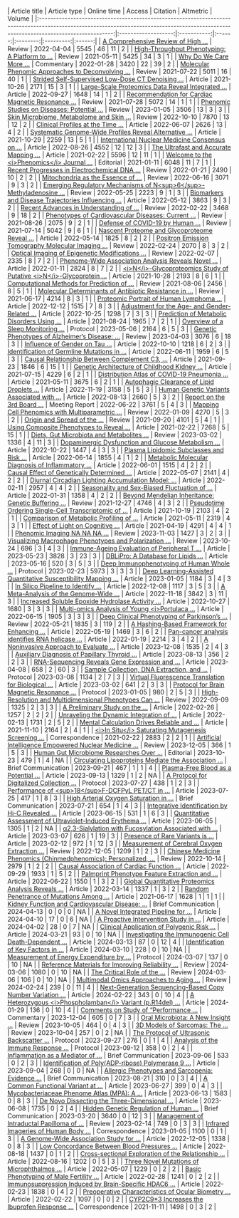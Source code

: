 |                                                                                     Article title                                                                                      |    Article type     | Online time | Access | Citation | Altmetric | Volume | |:--------------------------------------------------------------------------------------------------------------------------------------------------------------------------------------:|:-------------------:|:-----------:|:------:|:--------:|:---------:|:------:| |                              <a href="https://link.springer.com/article/10.1007/s43657-022-00048-z" style="     " >A Comprehensive Review of High ...</a>                              |       Review        | 2022-04-04  |  5545  |    46    |    11     |   2    | |                        <a href="https://link.springer.com/article/10.1007/s43657-020-00007-6" style="     " >High-Throughput Phenotyping: A Platform to ...</a>                        |       Review        | 2021-05-11  |  5425  |    34    |     3     |   1    | |                                   <a href="https://link.springer.com/article/10.1007/s43657-021-00037-8" style="     " >Why Do We Care More ...</a>                                    |     Commentary      | 2022-01-28  |  3420  |    22    |    39     |   2    | |                      <a href="https://link.springer.com/article/10.1007/s43657-021-00020-3" style="     " >Molecular Phenomic Approaches to Deconvolving ...</a>                       |       Review        | 2021-07-22  |  5011  |    16    |    40     |   1    | |                      <a href="https://link.springer.com/article/10.1007/s43657-021-00025-y" style="     " >Strided Self-Supervised Low-Dose CT Denoising ...</a>                       |       Article       | 2021-10-26  |  2171  |    15    |     3     |   1    | |                      <a href="https://link.springer.com/article/10.1007/s43657-022-00070-1" style="     " >Large-Scale Proteomics Data Reveal Integrated ...</a>                       |       Article       | 2022-09-27  |  1648  |    14    |     1     |   2    | |                      <a href="https://link.springer.com/article/10.1007/s43657-021-00018-x" style="     " >Recommendation for Cardiac Magnetic Resonance ...</a>                       |       Review        | 2021-07-28  |  5072  |    14    |     1     |   1    | |                         <a href="https://link.springer.com/article/10.1007/s43657-022-00089-4" style="     " >Phenomic Studies on Diseases: Potential ...</a>                          |       Review        | 2023-01-05  |  3506  |    13    |     3     |   3    | |                           <a href="https://link.springer.com/article/10.1007/s43657-022-00073-y" style="     " >Skin Microbiome, Metabolome and Skin ...</a>                           |       Review        | 2022-10-10  |  7870  |    13    |    12     |   2    | |                              <a href="https://link.springer.com/article/10.1007/s43657-022-00058-x" style="     " >Clinical Profiles at the Time ...</a>                               |       Article       | 2022-06-07  |  2626  |    13    |     4     |   2    | |                    <a href="https://link.springer.com/article/10.1007/s43657-021-00026-x" style="     " >Systematic Genome-Wide Profiles Reveal Alternative ...</a>                    |       Article       | 2021-10-29  |  2259  |    13    |     5     |   1    | |                       <a href="https://link.springer.com/article/10.1007/s43657-022-00068-9" style="     " >International Nuclear Medicine Consensus on ...</a>                        |       Article       | 2022-08-26  |  4552  |    12    |    12     |   3    | |                            <a href="https://link.springer.com/article/10.1007/s43657-020-00008-5" style="     " >The Ultrafast and Accurate Mapping ...</a>                            |       Article       | 2021-02-22  |  5596  |    12    |    11     |   1    | |                   <a href="https://link.springer.com/article/10.1007/s43657-020-00009-4" style="     " >Welcome to the &lt;i&gt;Phenomics&lt;/i&gt; Journal ...</a>                    |      Editorial      | 2021-01-11  |  6048  |    11    |     7     |   1    | |                         <a href="https://link.springer.com/article/10.1007/s43657-021-00032-z" style="     " >Recent Progresses in Electrochemical DNA ...</a>                         |       Review        | 2022-01-21  |  2490  |    10    |     2     |   2    | |                              <a href="https://link.springer.com/article/10.1007/s43657-022-00060-3" style="     " >Mitochondria as the Essence of ...</a>                              |       Review        | 2022-06-16  |  3071  |    9     |     3     |   2    | |       <a href="https://link.springer.com/article/10.1007/s43657-021-00043-w" style="     " >Emerging Regulatory Mechanisms of N&lt;sup&gt;6&lt;/sup&gt;-Methyladenosine ...</a>        |       Review        | 2022-05-25  |  2223  |    9     |     1     |   3    | |                     <a href="https://link.springer.com/article/10.1007/s43657-022-00054-1" style="     " >Biomarkers and Disease Trajectories Influencing ...</a>                      |       Article       | 2022-05-12  |  3863  |    9     |     3     |   2    | |                           <a href="https://link.springer.com/article/10.1007/s43657-021-00036-9" style="     " >Recent Advances in Understanding of ...</a>                            |       Review        | 2022-02-22  |  3468  |    9     |    18     |   2    | |                      <a href="https://link.springer.com/article/10.1007/s43657-021-00022-1" style="     " >Phenotypes of Cardiovascular Diseases: Current ...</a>                      |       Review        | 2021-08-26  |  2075  |    9     |     2     |   1    | |                               <a href="https://link.springer.com/article/10.1007/s43657-021-00015-0" style="     " >Defense of COVID-19 by Human ...</a>                               |       Review        | 2021-07-14  |  5042  |    9     |     6     |   1    | |                        <a href="https://link.springer.com/article/10.1007/s43657-022-00050-5" style="     " >Nascent Proteome and Glycoproteome Reveal ...</a>                         |       Article       | 2022-05-14  |  1825  |    8     |     2     |   2    | |                      <a href="https://link.springer.com/article/10.1007/s43657-021-00042-x" style="     " >Positron Emission Tomography Molecular Imaging ...</a>                      |       Review        | 2022-02-24  |  2070  |    8     |     3     |   2    | |                       <a href="https://link.springer.com/article/10.1007/s43657-021-00041-y" style="     " >Optical Imaging of Epigenetic Modifications ...</a>                        |       Review        | 2022-02-07  |  2335  |    8     |     7     |   2    | |                     <a href="https://link.springer.com/article/10.1007/s43657-021-00033-y" style="     " >Phenome-Wide Association Analysis Reveals Novel ...</a>                      |       Article       | 2022-01-11  |  2824  |    8     |     7     |   2    | | <a href="https://link.springer.com/article/10.1007/s43657-021-00029-8" style="     " >&lt;i&gt;N&lt;/i&gt;-Glycoproteomics Study of Putative &lt;i&gt;N&lt;/i&gt;-Glycoprotein ...</a> |       Article       | 2021-10-28  |  2193  |    8     |     6     |   1    | |                         <a href="https://link.springer.com/article/10.1007/s43657-021-00019-w" style="     " >Computational Methods for Prediction of ...</a>                          |       Review        | 2021-08-06  |  2456  |    8     |     5     |   1    | |                    <a href="https://link.springer.com/article/10.1007/s43657-021-00016-z" style="     " >Molecular Determinants of Antibiotic Resistance in ...</a>                    |       Review        | 2021-06-17  |  4214  |    8     |     3     |   1    | |                           <a href="https://link.springer.com/article/10.1007/s43657-022-00075-w" style="     " >Proteomic Portrait of Human Lymphoma ...</a>                           |       Article       | 2022-12-12  |  1515  |    7     |     8     |   3    | |                        <a href="https://link.springer.com/article/10.1007/s43657-022-00079-6" style="     " >Adjustment for the Age- and Gender-Related ...</a>                        |       Article       | 2022-10-25  |  1298  |    7     |     3     |   3    | |                         <a href="https://link.springer.com/article/10.1007/s43657-021-00021-2" style="     " >Prediction of Metabolic Disorders Using ...</a>                          |       Article       | 2021-08-24  |  1965  |    7     |     2     |   1    | |                              <a href="https://link.springer.com/article/10.1007/s43657-023-00102-4" style="     " >Overview of a Sleep Monitoring ...</a>                              |      Protocol       | 2023-05-06  |  2164  |    6     |     5     |   3    | |                        <a href="https://link.springer.com/article/10.1007/s43657-023-00098-x" style="     " >Genetic Phenotypes of Alzheimer’s Disease: ...</a>                        |       Review        | 2023-04-03  |  3076  |    6     |    18     |   3    | |                                <a href="https://link.springer.com/article/10.1007/s43657-022-00076-9" style="     " >Influence of Gender on Tau ...</a>                                |       Article       | 2022-10-10  |  1218  |    6     |     2     |   3    | |                         <a href="https://link.springer.com/article/10.1007/s43657-022-00062-1" style="     " >Identification of Germline Mutations in ...</a>                          |       Article       | 2022-06-11  |  1959  |    6     |     5     |   3    | |                        <a href="https://link.springer.com/article/10.1007/s43657-021-00023-0" style="     " >Causal Relationship Between Complement C3, ...</a>                        |       Article       | 2021-09-23  |  1846  |    6     |    15     |   1    | |                         <a href="https://link.springer.com/article/10.1007/s43657-021-00014-1" style="     " >Genetic Architecture of Childhood Kidney ...</a>                         |       Article       | 2021-07-15  |  4229  |    6     |     2     |   1    | |                         <a href="https://link.springer.com/article/10.1007/s43657-021-00011-4" style="     " >Distribution Atlas of COVID-19 Pneumonia ...</a>                         |       Article       | 2021-05-11  |  3675  |    6     |     2     |   1    | |                          <a href="https://link.springer.com/article/10.1007/s43657-022-00080-z" style="     " >Autophagic Clearance of Lipid Droplets ...</a>                          |       Article       | 2022-11-19  |  3158  |    5     |     5     |   3    | |                          <a href="https://link.springer.com/article/10.1007/s43657-022-00066-x" style="     " >Human Genetic Variants Associated with ...</a>                          |       Article       | 2022-08-13  |  2660  |    5     |     3     |   2    | |                                 <a href="https://link.springer.com/article/10.1007/s43657-022-00065-y" style="     " >Report on the 3rd Board ...</a>                                  |   Meeting Report    | 2022-06-22  |  3761  |    5     |     4     |   3    | |                       <a href="https://link.springer.com/article/10.1007/s43657-021-00031-0" style="     " >Mapping Cell Phenomics with Multiparametric ...</a>                        |       Review        | 2022-01-09  |  4270  |    5     |     3     |   2    | |                                 <a href="https://link.springer.com/article/10.1007/s43657-021-00017-y" style="     " >Origin and Spread of the ...</a>                                 |       Review        | 2021-09-20  |  4101  |    5     |     4     |   1    | |                           <a href="https://link.springer.com/article/10.1007/s43657-020-00005-8" style="     " >Using Composite Phenotypes to Reveal ...</a>                           |       Article       | 2021-02-22  |  7268  |    5     |    15     |   1    | |                          <a href="https://link.springer.com/article/10.1007/s43657-023-00095-0" style="     " >Diets, Gut Microbiota and Metabolites ...</a>                           |       Review        | 2023-03-02  |  1336  |    4     |    11     |   3    | |                     <a href="https://link.springer.com/article/10.1007/s43657-022-00077-8" style="     " >Dopaminergic Dysfunction and Glucose Metabolism ...</a>                      |       Article       | 2022-10-22  |  1447  |    4     |     3     |   3    | |                           <a href="https://link.springer.com/article/10.1007/s43657-022-00057-y" style="     " >Plasma Lipidomic Subclasses and Risk ...</a>                           |       Article       | 2022-06-14  |  1855  |    4     |     1     |   2    | |                      <a href="https://link.springer.com/article/10.1007/s43657-022-00055-0" style="     " >Metabolic Molecular Diagnosis of Inflammatory ...</a>                       |       Article       | 2022-06-01  |  1515  |    4     |     2     |   2    | |                         <a href="https://link.springer.com/article/10.1007/s43657-022-00052-3" style="     " >Causal Effect of Genetically Determined ...</a>                          |       Article       | 2022-05-07  |  2141  |    4     |     2     |   2    | |                      <a href="https://link.springer.com/article/10.1007/s43657-021-00039-6" style="     " >Diurnal Circadian Lighting Accumulation Model: ...</a>                      |       Article       | 2022-02-11  |  2957  |    4     |     4     |   2    | |                        <a href="https://link.springer.com/article/10.1007/s43657-021-00038-7" style="     " >Seasonality and Sex-Biased Fluctuation of ...</a>                         |       Article       | 2022-01-31  |  1358  |    4     |     2     |   2    | |                     <a href="https://link.springer.com/article/10.1007/s43657-021-00030-1" style="     " >Beyond Mendelian Inheritance: Genetic Buffering ...</a>                      |       Review        | 2021-12-27  |  4746  |    4     |     3     |   2    | |                    <a href="https://link.springer.com/article/10.1007/s43657-021-00024-z" style="     " >Pseudotime Ordering Single-Cell Transcriptomic of ...</a>                     |       Article       | 2021-10-19  |  2103  |    4     |     2     |   1    | |                           <a href="https://link.springer.com/article/10.1007/s43657-021-00012-3" style="     " >Comparison of Metabolic Profiling of ...</a>                           |       Article       | 2021-05-11  |  2319  |    4     |     3     |   1    | |                               <a href="https://link.springer.com/article/10.1007/s43657-021-00010-5" style="     " >Effect of Light on Cognitive ...</a>                               |       Article       | 2021-04-19  |  4291  |    4     |     4     |   1    | |                                <a href="https://link.springer.com/article/10.1007/s43657-023-00128-8" style="     " >Phenomic Imaging NA NA NA ...</a>                                 |       Review        | 2023-11-03  |  1427  |    3     |     2     |   3    | |                    <a href="https://link.springer.com/article/10.1007/s43657-023-00129-7" style="     " >Visualizing Macrophage Phenotypes and Polarization ...</a>                    |       Review        | 2023-10-24  |  696   |    3     |     4     |   3    | |                         <a href="https://link.springer.com/article/10.1007/s43657-023-00106-0" style="     " >Immune-Ageing Evaluation of Peripheral T ...</a>                         |       Article       | 2023-05-23  |  3828  |    3     |    23     |   3    | |                              <a href="https://link.springer.com/article/10.1007/s43657-023-00099-w" style="     " >DBLiPro: A Database for Lipids ...</a>                              |       Article       | 2023-05-16  |  520   |    3     |     5     |   3    | |                          <a href="https://link.springer.com/article/10.1007/s43657-022-00092-9" style="     " >Deep Immunophenotyping of Human Whole ...</a>                           |      Protocol       | 2023-02-23  |  5973  |    3     |     3     |   3    | |                <a href="https://link.springer.com/article/10.1007/s43657-022-00087-6" style="     " >Deep Learning-Assisted Quantitative Susceptibility Mapping ...</a>                |       Article       | 2023-01-05  |  1184  |    3     |     4     |   3    | |                              <a href="https://link.springer.com/article/10.1007/s43657-022-00084-9" style="     " >In Silico Pipeline to Identify ...</a>                              |       Article       | 2022-12-08  |  1117  |    3     |     5     |   3    | |                            <a href="https://link.springer.com/article/10.1007/s43657-022-00078-7" style="     " >A Meta-Analysis of the Genome-Wide ...</a>                            |       Article       | 2022-11-18  |  3842  |    3     |    11     |   3    | |                       <a href="https://link.springer.com/article/10.1007/s43657-022-00069-8" style="     " >Increased Soluble Epoxide Hydrolase Activity ...</a>                       |       Article       | 2022-10-27  |  1680  |    3     |     3     |   3    | |                     <a href="https://link.springer.com/article/10.1007/s43657-022-00061-2" style="     " >Multi-omics Analysis of Young &lt;i&gt;Portulaca ...</a>                     |       Article       | 2022-06-15  |  1905  |    3     |     3     |   3    | |                         <a href="https://link.springer.com/article/10.1007/s43657-022-00051-4" style="     " >Deep Clinical Phenotyping of Parkinson’s ...</a>                         |       Review        | 2022-05-21  |  1835  |    3     |    119    |   2    | |                         <a href="https://link.springer.com/article/10.1007/s43657-022-00056-z" style="     " >A Hashing-Based Framework for Enhancing ...</a>                          |       Article       | 2022-05-19  |  1469  |    3     |     6     |   2    | |                       <a href="https://link.springer.com/article/10.1007/s43657-021-00034-x" style="     " >Pan-cancer analysis identifies RNA helicase ...</a>                        |       Article       | 2022-01-19  |  2214  |    3     |     4     |   2    | |                            <a href="https://link.springer.com/article/10.1007/s43657-023-00136-8" style="     " >A Noninvasive Approach to Evaluate ...</a>                            |       Article       | 2023-12-08  |  1535  |    2     |     4     |   3    | |                         <a href="https://link.springer.com/article/10.1007/s43657-023-00113-1" style="     " >Auxiliary Diagnosis of Papillary Thyroid ...</a>                         |       Article       | 2023-08-13  |  356   |    2     |     2     |   3    | |                        <a href="https://link.springer.com/article/10.1007/s43657-022-00086-7" style="     " >RNA-Sequencing Reveals Gene Expression and ...</a>                        |       Article       | 2023-04-08  |  658   |    2     |    60     |   3    | |                          <a href="https://link.springer.com/article/10.1007/s43657-023-00097-y" style="     " >Sample Collection, DNA Extraction, and ...</a>                          |      Protocol       | 2023-03-08  |  1134  |    2     |     7     |   3    | |                     <a href="https://link.springer.com/article/10.1007/s43657-023-00094-1" style="     " >Virtual Fluorescence Translation for Biological ...</a>                      |       Article       | 2023-03-02  |  641   |    2     |     3     |   3    | |                          <a href="https://link.springer.com/article/10.1007/s43657-022-00083-w" style="     " >Protocol for Brain Magnetic Resonance ...</a>                           |      Protocol       | 2023-01-05  |  980   |    2     |     5     |   3    | |                   <a href="https://link.springer.com/article/10.1007/s43657-022-00071-0" style="     " >High-Resolution and Multidimensional Phenotypes Can ...</a>                    |       Review        | 2022-09-09  |  1325  |    2     |     3     |   3    | |                                <a href="https://link.springer.com/article/10.1007/s43657-022-00046-1" style="     " >A Preliminary Study on the ...</a>                                |       Article       | 2022-02-26  |  1257  |    2     |     2     |   2    | |                          <a href="https://link.springer.com/article/10.1007/s43657-022-00044-3" style="     " >Unraveling the Dynamic Integration of ...</a>                           |       Article       | 2022-02-13  |  1731  |    2     |     5     |   2    | |                          <a href="https://link.springer.com/article/10.1007/s43657-021-00027-w" style="     " >Mental Calculation Drives Reliable and ...</a>                          |       Article       | 2021-11-10  |  2164  |    2     |     4     |   1    | |               <a href="https://link.springer.com/article/10.1007/s43657-020-00006-7" style="     " >&lt;i&gt;In Situ&lt;/i&gt; Saturating Mutagenesis Screening ...</a>                |   Correspondence    | 2021-02-22  |  2883  |    2     |     2     |   1    | |                    <a href="https://link.springer.com/article/10.1007/s43657-023-00137-7" style="     " >Artificial Intelligence Empowered Nuclear Medicine ...</a>                    |       Review        | 2023-12-05  |  366   |    1     |     5     |   3    | |                           <a href="https://link.springer.com/article/10.1007/s43657-023-00131-z" style="     " >Human Gut Microbiome Researches Over ...</a>                           |      Editorial      | 2023-10-23  |  479   |    1     |     4     |   NA   | |                     <a href="https://link.springer.com/article/10.1007/s43657-023-00120-2" style="     " >Circulating Lipoproteins Mediate the Association ...</a>                     | Brief Communication | 2023-09-21  |  467   |    1     |     1     |   4    | |                             <a href="https://link.springer.com/article/10.1007/s43657-023-00121-1" style="     " >Plasma-Free Blood as a Potential ...</a>                             |       Article       | 2023-09-13  |  1329  |    1     |     2     |   NA   | |                          <a href="https://link.springer.com/article/10.1007/s43657-023-00104-2" style="     " >A Protocol for Digitalized Collection ...</a>                           |      Protocol       | 2023-07-27  |  438   |    1     |     2     |   3    | |                <a href="https://link.springer.com/article/10.1007/s43657-023-00108-y" style="     " >Performance of &lt;sup&gt;18&lt;/sup&gt;F-DCFPyL PET/CT in ...</a>                |       Article       | 2023-07-25  |  417   |    1     |     8     |   3    | |                            <a href="https://link.springer.com/article/10.1007/s43657-023-00117-x" style="     " >High Arterial Oxygen Saturation in ...</a>                            | Brief Communication | 2023-07-21  |  654   |    1     |     4     |   3    | |                       <a href="https://link.springer.com/article/10.1007/s43657-023-00103-3" style="     " >Integrative Identification by Hi-C Revealed ...</a>                        |       Article       | 2023-06-15  |  531   |    1     |     6     |   3    | |                 <a href="https://link.springer.com/article/10.1007/s43657-023-00105-1" style="     " >Quantitative Assessment of Ultraviolet-Induced Erythema ...</a>                  |       Article       | 2023-06-05  |  1305  |    1     |     2     |   NA   | |                    <a href="https://link.springer.com/article/10.1007/s43657-023-00096-z" style="     " >α2,3-Sialylation with Fucosylation Associated with ...</a>                    |       Article       | 2023-03-07  |  626   |    1     |    19     |   3    | |                               <a href="https://link.springer.com/article/10.1007/s43657-022-00093-8" style="     " >Presence of Rare Variants is ...</a>                               |       Article       | 2023-02-12  |  972   |    1     |    12     |   3    | |                        <a href="https://link.springer.com/article/10.1007/s43657-022-00081-y" style="     " >Measurement of Cerebral Oxygen Extraction ...</a>                         |       Review        | 2022-12-05  |  1209  |    1     |     2     |   3    | |               <a href="https://link.springer.com/article/10.1007/s43657-022-00074-x" style="     " >Chinese Medicine Phenomics (Chinmedphenomics): Personalized, ...</a>               |       Review        | 2022-10-14  |  2979  |    1     |     2     |   2    | |                          <a href="https://link.springer.com/article/10.1007/s43657-022-00072-z" style="     " >Causal Association of Cardiac Function ...</a>                          |       Article       | 2022-09-29  |  1933  |    1     |     5     |   2    | |                        <a href="https://link.springer.com/article/10.1007/s43657-022-00063-0" style="     " >Palmprint Phenotype Feature Extraction and ...</a>                        |       Article       | 2022-06-22  |  1550  |    1     |     3     |   2    | |                     <a href="https://link.springer.com/article/10.1007/s43657-022-00049-y" style="     " >Global Quantitative Proteomics Analysis Reveals ...</a>                      |       Article       | 2022-03-14  |  1337  |    1     |     3     |   2    | |                           <a href="https://link.springer.com/article/10.1007/s43657-021-00013-2" style="     " >Random Penetrance of Mutations Among ...</a>                           |       Article       | 2021-06-17  |  1628  |    1     |     1     |   1    | |                       <a href="https://link.springer.com/article/10.1007/s43657-023-00145-7" style="     " >Kidney Function and Cardiovascular Disease: ...</a>                        | Brief Communication | 2024-04-13  |   0    |    0     |     0     |   NA   | |                             <a href="https://link.springer.com/article/10.1007/s43657-023-00150-w" style="     " >A Novel Integrated Pipeline for ...</a>                              |       Article       | 2024-04-10  |   17   |    0     |     6     |   NA   | |                            <a href="https://link.springer.com/article/10.1007/s43657-023-00115-z" style="     " >A Proactive Intervention Study in ...</a>                             |       Article       | 2024-04-02  |   28   |    0     |     7     |   NA   | |                          <a href="https://link.springer.com/article/10.1007/s43657-023-00138-6" style="     " >Clinical Application of Polygenic Risk ...</a>                          |       Article       | 2024-03-21  |   93   |    0     |    10     |   NA   | |                    <a href="https://link.springer.com/article/10.1007/s43657-023-00133-x" style="     " >Investigating the Immunogenic Cell Death-Dependent ...</a>                    |       Article       | 2024-03-13  |   87   |    0     |    12     |   4    | |                             <a href="https://link.springer.com/article/10.1007/s43657-023-00123-z" style="     " >Identification of Key Factors in ...</a>                             |       Article       | 2024-03-10  |  228   |    0     |    10     |   NA   | |                           <a href="https://link.springer.com/article/10.1007/s43657-023-00127-9" style="     " >Measurement of Energy Expenditure by ...</a>                           |      Protocol       | 2024-03-07  |  137   |    0     |    10     |   NA   | |                      <a href="https://link.springer.com/article/10.1007/s43657-023-00153-7" style="     " >Reference Materials for Improving Reliability ...</a>                       |       Review        | 2024-03-06  |  1080  |    0     |    10     |   NA   | |                                 <a href="https://link.springer.com/article/10.1007/s43657-023-00119-9" style="     " >The Critical Role of the ...</a>                                 |       Review        | 2024-03-06  |  106   |    0     |    10     |   NA   | |                           <a href="https://link.springer.com/article/10.1007/s43657-023-00125-x" style="     " >Multimodal Omics Approaches to Aging ...</a>                           |       Review        | 2024-02-24  |  239   |    0     |    11     |   4    | |                  <a href="https://link.springer.com/article/10.1007/s43657-023-00130-0" style="     " >Next-Generation Sequencing-Based Copy Number Variation ...</a>                  |       Article       | 2024-02-22  |  343   |    0     |    10     |   4    | |            <a href="https://link.springer.com/article/10.1007/s43657-023-00126-w" style="     " >A Heterozygous &lt;i&gt;Phospholamban&lt;/i&gt; Variant (p.R14del) ...</a>            |       Article       | 2024-01-29  |  136   |    0     |    10     |   4    | |                            <a href="https://link.springer.com/article/10.1007/s43657-023-00143-9" style="     " >Comments on Study of “Performance ...</a>                             |     Commentary      | 2023-12-04  |  605   |    0     |     7     |   3    | |                              <a href="https://link.springer.com/article/10.1007/s43657-023-00124-y" style="     " >Oral Microbiota: A New Insight ...</a>                              |       Review        | 2023-10-05  |  464   |    0     |     4     |   3    | |                                <a href="https://link.springer.com/article/10.1007/s43657-023-00111-3" style="     " >3D Models of Sarcomas: The ...</a>                                |       Review        | 2023-10-04  |  257   |    0     |     2     |   NA   | |                          <a href="https://link.springer.com/article/10.1007/s43657-023-00122-0" style="     " >The Protocol of Ultrasonic Backscatter ...</a>                          |      Protocol       | 2023-09-27  |  276   |    0     |     1     |   4    | |                             <a href="https://link.springer.com/article/10.1007/s43657-023-00114-0" style="     " >Analysis of the Immune Response ...</a>                              |      Protocol       | 2023-09-12  |  358   |    0     |     2     |   4    | |                              <a href="https://link.springer.com/article/10.1007/s43657-023-00118-w" style="     " >Inflammation as a Mediator of ...</a>                               | Brief Communication | 2023-09-06  |  533   |    0     |     2     |   3    | |                     <a href="https://link.springer.com/article/10.1007/s43657-023-00112-2" style="     " >Identification of Poly(ADP-ribose) Polymerase 9 ...</a>                      |       Article       | 2023-09-04  |  268   |    0     |     0     |   NA   | |                       <a href="https://link.springer.com/article/10.1007/s43657-023-00110-4" style="     " >Allergic Phenotypes and Sarcopenia: Evidence ...</a>                       | Brief Communication | 2023-08-21  |  310   |    0     |     3     |   4    | |                              <a href="https://link.springer.com/article/10.1007/s43657-023-00107-z" style="     " >A Common Functional Variant at ...</a>                              |       Article       | 2023-06-27  |  399   |    0     |     4     |   3    | |                         <a href="https://link.springer.com/article/10.1007/s43657-023-00101-5" style="     " >Mycobacteriaceae Phenome Atlas (MPA): A ...</a>                          |       Article       | 2023-06-13  |  1583  |    0     |     8     |   3    | |                         <a href="https://link.springer.com/article/10.1007/s43657-023-00109-x" style="     " >De Novo Dissecting the Three-Dimensional ...</a>                         |       Article       | 2023-06-08  |  1735  |    0     |     2     |   4    | |                            <a href="https://link.springer.com/article/10.1007/s43657-023-00100-6" style="     " >Hidden Genetic Regulation of Human ...</a>                            | Brief Communication | 2023-03-20  |  3640  |    0     |    12     |   3    | |                          <a href="https://link.springer.com/article/10.1007/s43657-022-00085-8" style="     " >Management of Intraductal Papilloma of ...</a>                          |       Review        | 2023-02-14  |  749   |    0     |     3     |   3    | |                             <a href="https://link.springer.com/article/10.1007/s43657-022-00090-x" style="     " >Infrared Imageries of Human Body ...</a>                             |   Correspondence    | 2023-01-05  |  1100  |    0     |     1     |   3    | |                           <a href="https://link.springer.com/article/10.1007/s43657-022-00082-x" style="     " >A Genome-Wide Association Study for ...</a>                            |       Article       | 2022-12-05  |  1338  |    0     |     8     |   3    | |                         <a href="https://link.springer.com/article/10.1007/s43657-022-00067-w" style="     " >Low Concordance Between Blood Pressures ...</a>                          |       Article       | 2022-08-18  |  1437  |    0     |     1     |   2    | |                     <a href="https://link.springer.com/article/10.1007/s43657-022-00064-z" style="     " >Cross-sectional Exploration of the Relationship ...</a>                      |       Article       | 2022-08-16  |  1202  |    0     |     5     |   3    | |                         <a href="https://link.springer.com/article/10.1007/s43657-022-00053-2" style="     " >Three Novel Mutations of Microphthalmos ...</a>                          |       Article       | 2022-05-07  |  1229  |    0     |     2     |   2    | |                           <a href="https://link.springer.com/article/10.1007/s43657-022-00047-0" style="     " >Basic Phenotyping of Male Fertility ...</a>                            |       Article       | 2022-02-28  |  1241  |    0     |     2     |   2    | |                    <a href="https://link.springer.com/article/10.1007/s43657-022-00045-2" style="     " >Immunosuppression Induced by Brain-Specific HDAC6 ...</a>                     |       Article       | 2022-02-23  |  1838  |    0     |     4     |   2    | |                     <a href="https://link.springer.com/article/10.1007/s43657-021-00040-z" style="     " >Preoperative Characteristics of Ocular Biometry ...</a>                      |       Article       | 2022-02-22  |  1097  |    0     |     0     |   2    | |                        <a href="https://link.springer.com/article/10.1007/s43657-021-00028-9" style="     " >CYP2C9*3 Increases the Ibuprofen Response ...</a>                         |   Correspondence    | 2021-11-11  |  1498  |    0     |     3     |   2    |